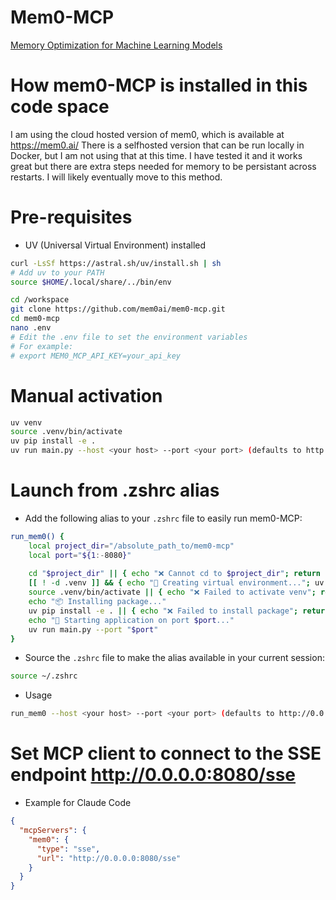# Mem0-MCP
[Memory Optimization for Machine Learning Models](https://github.com/mem0ai/mem0-mcp)



# How mem0-MCP is installed in this code space

I am using the cloud hosted version of mem0, which is available at https://mem0.ai/
There is a selfhosted version that can be run locally in Docker, but I am not using that at this time. I have tested it and it works great but there are extra steps needed for memory to be persistant across restarts. I will likely eventually move to this method.

# Pre-requisites
- UV (Universal Virtual Environment) installed

```bash
curl -LsSf https://astral.sh/uv/install.sh | sh
# Add uv to your PATH
source $HOME/.local/share/../bin/env
```

```bash
cd /workspace
git clone https://github.com/mem0ai/mem0-mcp.git
cd mem0-mcp
nano .env
# Edit the .env file to set the environment variables
# For example:
# export MEM0_MCP_API_KEY=your_api_key
```
# Manual activation
```bash
uv venv
source .venv/bin/activate
uv pip install -e .
uv run main.py --host <your host> --port <your port> (defaults to http://0.0.0.0:8080)
```
# Launch from .zshrc alias
- Add the following alias to your `.zshrc` file to easily run mem0-MCP:

```bash
run_mem0() {
    local project_dir="/absolute_path_to/mem0-mcp"
    local port="${1:-8080}"
    
    cd "$project_dir" || { echo "❌ Cannot cd to $project_dir"; return 1; }
    [[ ! -d .venv ]] && { echo "🔨 Creating virtual environment..."; uv venv || return 1; }
    source .venv/bin/activate || { echo "❌ Failed to activate venv"; return 1; }
    echo "📦 Installing package..."
    uv pip install -e . || { echo "❌ Failed to install package"; return 1; }
    echo "🚀 Starting application on port $port..."
    uv run main.py --port "$port"
}
```
- Source the `.zshrc` file to make the alias available in your current session:
```bash
source ~/.zshrc
```

- Usage
```bash
run_mem0 --host <your host> --port <your port> (defaults to http://0.0.0.0:8080)
```

# Set MCP client to connect to the SSE endpoint http://0.0.0.0:8080/sse

- Example for Claude Code
```json
{
  "mcpServers": {
    "mem0": {
      "type": "sse",
      "url": "http://0.0.0.0:8080/sse"
    }
  }
}
```
